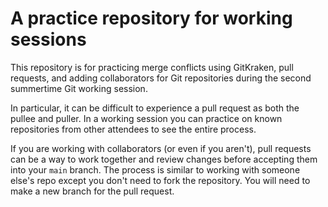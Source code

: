 # A practice repository for working sessions

This repository is for practicing merge conflicts using GitKraken, pull requests, and adding collaborators for Git repositories during the second summertime Git working session.

In particular, it can be difficult to experience a pull request as both the pullee and puller.  In a working session you can practice on known repositories from other attendees to see the entire process.

If you are working with collaborators (or even if you aren't), pull requests can be a way to work together and review changes before accepting them into your `main` branch. The process is similar to working with someone else's repo except you don't need to fork the repository. You will need to make a new branch for the pull request.
